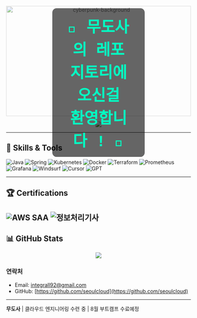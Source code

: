 <!-- README Header: 8bit Cyber Glitch Style -->

  <!-- 깜빡이는 효과 정의 -->
  <style>
    @keyframes blink {
      50% {
        opacity: 0;
      }
    }
  </style>
  
<div align="center" style="position: relative; text-align: center;">

  <!-- 움직이는 cyberpunk 느낌 배경 -->
  <img src="https://media.giphy.com/media/h408T6Y5GfmXBKW62l/giphy.gif" 
       alt="cyberpunk-background" width="100%" style="max-height: 300px; object-fit: cover; opacity: 0.6;">

  <!-- 깜빡이는 타이핑 효과 텍스트 -->
  <h1 style="position: absolute; top: 50%; left: 50%; transform: translate(-50%, -50%);
             font-family: 'Courier New', monospace;
             font-size: 3em; color: #00ffc3;
             background-color: rgba(0, 0, 0, 0.6); padding: 0.4em 1em;
             border-radius: 12px;
             animation: blink 1s steps(1) infinite;">
    👾 무도사의 레포지토리에 오신걸 환영합니다 ! 👾
  </h1>
</div>

<p align="center">
<img src="https://media.giphy.com/media/v1.Y2lkPWVjZjA1ZTQ3NnIxbmw0Mnhjcmlya2UxbHBqNDlwZjRnc2J3a3V4cWJmNHp6N2s5YiZlcD12MV9naWZzX3JlbGF0ZWQmY3Q9Zw/utFF9A5SqkhnIJg4pI/giphy.gif" />
</p>

---

## 🚀 Skills & Tools

![Java](https://img.shields.io/badge/Java-007396?style=for-the-badge&logo=java&logoColor=white)
![Spring](https://img.shields.io/badge/Spring-6DB33F?style=for-the-badge&logo=spring&logoColor=white)
![Kubernetes](https://img.shields.io/badge/Kubernetes-326CE5?style=for-the-badge&logo=kubernetes&logoColor=white)
![Docker](https://img.shields.io/badge/Docker-2496ED?style=for-the-badge&logo=docker&logoColor=white)
![Terraform](https://img.shields.io/badge/Terraform-623CE4?style=for-the-badge&logo=terraform&logoColor=white)
![Prometheus](https://img.shields.io/badge/Prometheus-E6522C?style=for-the-badge&logo=prometheus&logoColor=white)
![Grafana](https://img.shields.io/badge/Grafana-F46800?style=for-the-badge&logo=grafana&logoColor=white)
![Windsurf](https://img.shields.io/badge/Windsurf-000000?style=for-the-badge&logo=wind&logoColor=white) <!-- 공식 로고 없으면 검은색으로 임시 -->
![Cursor](https://img.shields.io/badge/Cursor-00BCD4?style=for-the-badge&logo=cursor&logoColor=white) <!-- 공식 로고 없으면 비슷한 색상으로 대체 -->
![GPT](https://img.shields.io/badge/GPT-FF6F61?style=for-the-badge&logo=openai&logoColor=white)

---

## 🏆 Certifications

![AWS SAA](https://img.shields.io/badge/AWS-SAA-orange?style=for-the-badge&logo=amazon-aws&logoColor=white)
![정보처리기사](https://img.shields.io/badge/정보처리-기사-blue?style=for-the-badge)
---

## 📊 GitHub Stats

<p align="center">
<img src="https://github-readme-stats.vercel.app/api?username=seoulcloud&show_icons=true&count_private=true&theme=gruvbox_light&show_icons=true" />
</p>

### 연락처  
- Email: integrall92@gmail.com
- GitHub: [https://github.com/seoulcloud](https://github.com/seoulcloud)

---

**무도사** | 클라우드 엔지니어링 수련 중 | 8월 부트캠프 수료예정

